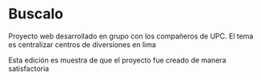 # Buscalo
Proyecto web  desarrollado en grupo con los compañeros de UPC. El tema es centralizar centros de diversiones en lima

Esta edición es muestra de que el proyecto fue creado de manera satisfactoria
